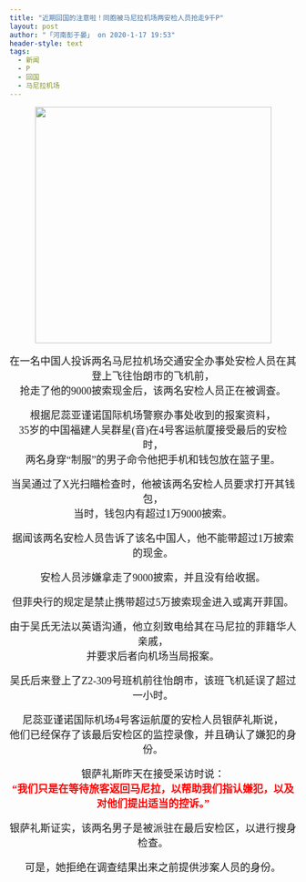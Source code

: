 ```yaml
---
title: "近期回国的注意啦！同胞被马尼拉机场两安检人员抢走9千P"
layout: post
author: "「河南彭于晏」 on 2020-1-17 19:53"
header-style: text
tags:
  - 新闻
  - P
  - 回国
  - 马尼拉机场
---
```


<head></head>
<body>
 <div align="center"> 
  <ignore_js_op> 
   <img aid="1327978" src="https://bbs.boniu123.cc/data/attachment/forum/202001/17/133317ro46t0z0g8rir6tt.jpg" zoomfile="data/attachment/forum/202001/17/133317ro46t0z0g8rir6tt.jpg" file="data/attachment/forum/202001/17/133317ro46t0z0g8rir6tt.jpg" width="415" inpost="1"> 
   <div class="tip tip_4 aimg_tip" id="aimg_1327978_menu" style="position: absolute; display: none" disautofocus="true"> 
    <div class="xs0"> 
     <p><strong>naia-facade.jpg</strong> <em class="xg1">(29.12 KB, 下载次数: 0)</em></p> 
     <p> <a href="forum.php?mod=attachment&amp;aid=MTMyNzk3OHwzZTcwMGNkZHwxNTc5MjYyMjQxfDB8NTUyOTcx&amp;nothumb=yes" target="_blank">下载附件</a> &nbsp;<a href="javascript:;" onclick="showWindow(this.id, this.getAttribute('url'), 'get', 0);" id="savephoto_1327978" url="home.php?mod=spacecp&amp;ac=album&amp;op=saveforumphoto&amp;aid=1327978&amp;handlekey=savephoto_1327978">保存到相册</a> </p> 
     <p class="xg1 y"><span title="2020-1-17 13:33">6&nbsp;小时前</span> 上传</p> 
    </div> 
    <div class="tip_horn"></div> 
   </div> 
  </ignore_js_op> 
 </div>
 <br> 
 <div align="center"> 
  <font face="微软雅黑"><font size="4">在一名中国人投诉两名马尼拉机场交通安全办事处安检人员在其登上飞往怡朗市的飞机前，</font></font> 
 </div> 
 <div align="center"> 
  <font face="微软雅黑"><font size="4">抢走了他的9000披索现金后，该两名安检人员正在被调查。</font></font> 
 </div>
 <br> 
 <div align="center"> 
  <font face="微软雅黑"><font size="4">根据尼蕊亚谨诺国际机场警察办事处收到的报案资料，</font></font> 
 </div> 
 <div align="center"> 
  <font face="微软雅黑"><font size="4">35岁的中国福建人吴群星(音)在4号客运航厦接受最后的安检时，</font></font> 
 </div> 
 <div align="center"> 
  <font face="微软雅黑"><font size="4">两名身穿“制服”的男子命令他把手机和钱包放在篮子里。</font></font> 
 </div>
 <br> 
 <div align="center"> 
  <font face="微软雅黑"><font size="4">当吴通过了X光扫瞄检查时，他被该两名安检人员要求打开其钱包，</font></font> 
 </div> 
 <div align="center"> 
  <font face="微软雅黑"><font size="4">当时，钱包内有超过1万9000披索。</font></font> 
 </div>
 <br> 
 <div align="center"> 
  <font face="微软雅黑"><font size="4">据闻该两名安检人员告诉了该名中国人，他不能带超过1万披索的现金。</font></font> 
 </div>
 <br> 
 <div align="center"> 
  <font face="微软雅黑"><font size="4">安检人员涉嫌拿走了9000披索，并且没有给收据。</font></font> 
 </div>
 <br> 
 <div align="center"> 
  <font face="微软雅黑"><font size="4">但菲央行的规定是禁止携带超过5万披索现金进入或离开菲国。</font></font> 
 </div>
 <br> 
 <div align="center"> 
  <font face="微软雅黑"><font size="4">由于吴氏无法以英语沟通，他立刻致电给其在马尼拉的菲籍华人亲戚，</font></font> 
 </div> 
 <div align="center"> 
  <font face="微软雅黑"><font size="4">并要求后者向机场当局报案。</font></font> 
 </div>
 <br> 
 <div align="center"> 
  <font face="微软雅黑"><font size="4">吴氏后来登上了Z2-309号班机前往怡朗市，该班飞机延误了超过一小时。</font></font> 
 </div>
 <br> 
 <div align="center"> 
  <font face="微软雅黑"><font size="4">尼蕊亚谨诺国际机场4号客运航厦的安检人员银萨礼斯说，</font></font> 
 </div> 
 <div align="center"> 
  <font face="微软雅黑"><font size="4">他们已经保存了该最后安检区的监控录像，并且确认了嫌犯的身份。</font></font> 
 </div>
 <br> 
 <div align="center"> 
  <font face="微软雅黑"><font size="4">银萨礼斯昨天在接受采访时说：</font></font> 
 </div> 
 <div align="center"> 
  <font face="微软雅黑"><font size="4"><font color="#ff0000"><strong>“我们只是在等待旅客返回马尼拉，以帮助我们指认嫌犯，以及对他们提出适当的控诉。”</strong></font></font></font> 
 </div>
 <br> 
 <div align="center"> 
  <font face="微软雅黑"><font size="4">银萨礼斯证实，该两名男子是被派驻在最后安检区，以进行搜身检查。</font></font> 
 </div>
 <br> 
 <div align="center"> 
  <font face="微软雅黑"><font size="4">可是，她拒绝在调查结果出来之前提供涉案人员的身份。</font></font> 
 </div>
 <br> 
 <br>
</body>


